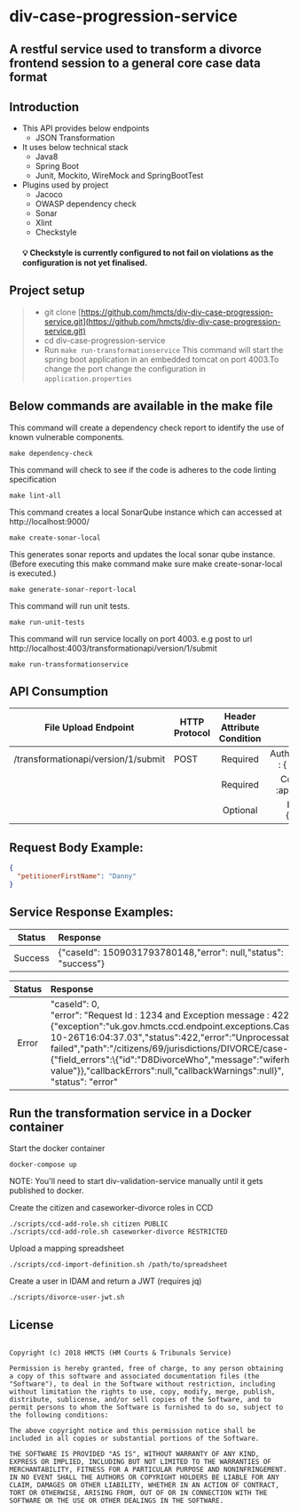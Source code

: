 # div-case-progression-service

## A restful service used to transform a divorce frontend session to a general core case data format

## Introduction
* This API provides below endpoints
  * JSON Transformation
* It uses below technical stack
  *  Java8
  * Spring Boot
  * Junit, Mockito, WireMock and SpringBootTest
* Plugins used by project
  * Jacoco
  * OWASP dependency check
  * Sonar
  * Xlint
  * Checkstyle 
  #### :bulb: Checkstyle is currently configured to not fail on violations as the configuration is not yet finalised.

## Project setup
> * git clone [https://github.com/hmcts/div-div-case-progression-service.git](https://github.com/hmcts/div-div-case-progression-service.git)
> * cd div-case-progression-service
> * Run `make run-transformationservice` This command will start the spring boot application in an embedded tomcat on port 4003.To change the port change the configuration in `application.properties`

## Below commands are available in the make file


This command will create a dependency check report to identify the use of known vulnerable components.
```
make dependency-check
```

This command will check to see if the code is adheres to the code linting specification
```
make lint-all
```
    
This command creates a local SonarQube instance which can accessed at http://localhost:9000/ 
```
make create-sonar-local
```

This generates sonar reports and updates the local sonar qube instance. (Before executing this make command make sure make create-sonar-local is executed.)

```
make generate-sonar-report-local
```

This command will run unit tests.

```
make run-unit-tests
```

This command will run service locally on port 4003. e.g post to url http://localhost:4003/transformationapi/version/1/submit

```
make run-transformationservice
```

 
## API Consumption

| File Upload Endpoint | HTTP Protocol | Header Attribute  Condition | Headers | Body |
|:----------------------------------:|---------------|:---------------------------:|:------------------------------------:|:----------------------------------------------------------------:|
| /transformationapi/version/1/submit | POST | Required | AuthorizationToken : { User Token }  |  |
|  |  | Required | Content-Type :application/json  |  |
|  |  | Optional | RequestId :{RequestId} |  |

## Request Body Example:

```json
{
  "petitionerFirstName": "Danny"
}
```

## Service Response Examples:

| Status | Response |
|:----------------------------------:|:-----------------|
| Success | {"caseId": 1509031793780148,"error": null,"status": "success"} |

| Status | Response |
|:----------------------------------:|:-----------------|
| Error | "caseId": 0, <br> "error": "Request Id : 1234 and Exception message : 422 , Exception response body: {"exception":"uk.gov.hmcts.ccd.endpoint.exceptions.CaseValidationException","timestamp":"2017-10-26T16:04:37.03","status":422,"error":"Unprocessable Entity","message":"Case data validation failed","path":"/citizens/69/jurisdictions/DIVORCE/case-types/DIVORCE/cases","details":{"field_errors":\\{"id":"D8DivorceWho","message":"wiferhello is not a valid value"}},"callbackErrors":null,"callbackWarnings":null}", <br> "status": "error"  |

## Run the transformation service in a Docker container

Start the docker container
```
docker-compose up
```

NOTE: You'll need to start div-validation-service manually until it gets published to docker.

Create the citizen and caseworker-divorce roles in CCD
```
./scripts/ccd-add-role.sh citizen PUBLIC
./scripts/ccd-add-role.sh caseworker-divorce RESTRICTED
```

Upload a mapping spreadsheet
```
./scripts/ccd-import-definition.sh /path/to/spreadsheet
```

Create a user in IDAM and return a JWT (requires jq)
```
./scripts/divorce-user-jwt.sh
```
##  License
```The MIT License (MIT)

Copyright (c) 2018 HMCTS (HM Courts & Tribunals Service)

Permission is hereby granted, free of charge, to any person obtaining a copy of this software and associated documentation files (the "Software"), to deal in the Software without restriction, including without limitation the rights to use, copy, modify, merge, publish, distribute, sublicense, and/or sell copies of the Software, and to permit persons to whom the Software is furnished to do so, subject to the following conditions:

The above copyright notice and this permission notice shall be included in all copies or substantial portions of the Software.

THE SOFTWARE IS PROVIDED "AS IS", WITHOUT WARRANTY OF ANY KIND, EXPRESS OR IMPLIED, INCLUDING BUT NOT LIMITED TO THE WARRANTIES OF MERCHANTABILITY, FITNESS FOR A PARTICULAR PURPOSE AND NONINFRINGEMENT. IN NO EVENT SHALL THE AUTHORS OR COPYRIGHT HOLDERS BE LIABLE FOR ANY CLAIM, DAMAGES OR OTHER LIABILITY, WHETHER IN AN ACTION OF CONTRACT, TORT OR OTHERWISE, ARISING FROM, OUT OF OR IN CONNECTION WITH THE SOFTWARE OR THE USE OR OTHER DEALINGS IN THE SOFTWARE.
```


